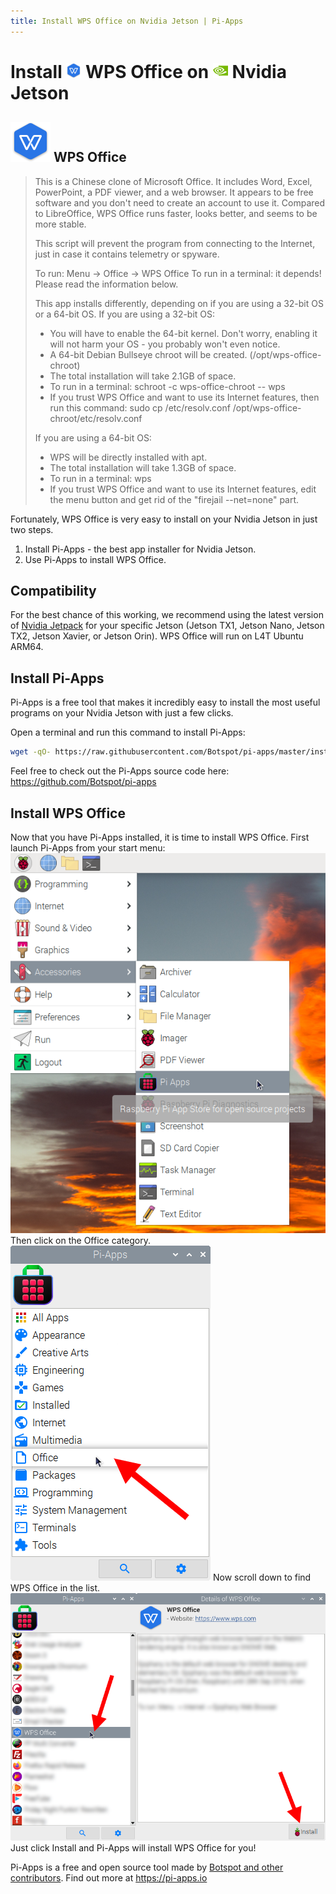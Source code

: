 ```yaml
---
title: Install WPS Office on Nvidia Jetson | Pi-Apps
---
```

<div class="simple-install-content content">

# Install <img src="/img/app-icons/WPS Office/icon-64.png" height=24> WPS Office on <img src=/img/other-icons/nvidia-icon.svg height=24> Nvidia Jetson

## <img src="/img/app-icons/WPS Office/icon-64.png"> WPS Office
> This is a Chinese clone of Microsoft Office.
> It includes Word, Excel, PowerPoint, a PDF viewer, and a web browser. It appears to be free software and you don't need to create an account to use it.
> Compared to LibreOffice, WPS Office runs faster, looks better, and seems to be more stable.
> 
> This script will prevent the program from connecting to the Internet, just in case it contains telemetry or spyware.
> 
> To run: Menu -> Office -> WPS Office
> To run in a terminal: it depends! Please read the information below.
> 
> This app installs differently, depending on if you are using a 32-bit OS or a 64-bit OS.
> If you are using a 32-bit OS:
> - You will have to enable the 64-bit kernel. Don't worry, enabling it will not harm your OS - you probably won't even notice.
> - A 64-bit Debian Bullseye chroot will be created. (/opt/wps-office-chroot)
> - The total installation will take 2.1GB of space.
> - To run in a terminal: schroot -c wps-office-chroot -- wps
> - If you trust WPS Office and want to use its Internet features, then run this command: sudo cp /etc/resolv.conf /opt/wps-office-chroot/etc/resolv.conf
> 
> If you are using a 64-bit OS:
> - WPS will be directly installed with apt.
> - The total installation will take 1.3GB of space.
> - To run in a terminal: wps
> - If you trust WPS Office and want to use its Internet features, edit the menu button and get rid of the "firejail --net=none" part.

Fortunately, WPS Office is very easy to install on your Nvidia Jetson in just two steps.
1. Install Pi-Apps - the best app installer for Nvidia Jetson.
2. Use Pi-Apps to install WPS Office.
</div>
<div class="simple-install-content content">

## Compatibility
For the best chance of this working, we recommend using the latest version of [Nvidia Jetpack](https://developer.nvidia.com/embedded/jetpack-archive) for your specific Jetson (Jetson TX1, Jetson Nano, Jetson TX2, Jetson Xavier, or Jetson Orin).
WPS Office will run on L4T Ubuntu ARM64.
</div>
<div class="simple-install-content content">

## Install Pi-Apps

Pi-Apps is a free tool that makes it incredibly easy to install the most useful programs on your Nvidia Jetson with just a few clicks.

Open a terminal and run this command to install Pi-Apps:
```bash
wget -qO- https://raw.githubusercontent.com/Botspot/pi-apps/master/install | bash
```
Feel free to check out the Pi-Apps source code here: https://github.com/Botspot/pi-apps
</div>
<div class="simple-install-content content">

## Install WPS Office

Now that you have Pi-Apps installed, it is time to install WPS Office.
First launch Pi-Apps from your start menu:
<img src="/img/start-menu.png">
Then click on the Office category.
<img src="/img/category-selections/Office.png">
Now scroll down to find WPS Office in the list.
<img src="/img/app-icons/WPS Office/app-selection.png">
Just click Install and Pi-Apps will install WPS Office for you!
</div>
<div class="simple-install-content content">

Pi-Apps is a free and open source tool made by [Botspot and other contributors](/about/#contributors). Find out more at https://pi-apps.io
</div>
